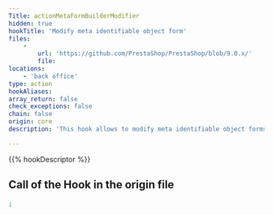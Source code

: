 ```yaml
---
Title: actionMetaFormBuilderModifier
hidden: true
hookTitle: 'Modify meta identifiable object form'
files:
    -
        url: 'https://github.com/PrestaShop/PrestaShop/blob/9.0.x/'
        file: 
locations:
    - 'back office'
type: action
hookAliases: 
array_return: false
check_exceptions: false
chain: false
origin: core
description: 'This hook allows to modify meta identifiable object forms content by modifying form builder data or FormBuilder itself'

---
```


{{% hookDescriptor %}}

## Call of the Hook in the origin file

```php
;
```

